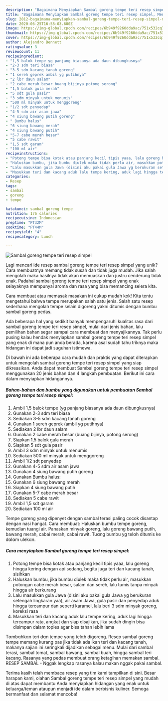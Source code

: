 ```yaml
---
description: "Bagaimana Menyiapkan Sambal goreng tempe teri resep simpel, Menggugah Selera"
title: "Bagaimana Menyiapkan Sambal goreng tempe teri resep simpel, Menggugah Selera"
slug: 2812-bagaimana-menyiapkan-sambal-goreng-tempe-teri-resep-simpel-menggugah-selera
date: 2020-06-25T16:58:03.600Z
image: https://img-global.cpcdn.com/recipes/6b949f9260dda9ac/751x532cq70/sambal-goreng-tempe-teri-resep-simpel-foto-resep-utama.jpg
thumbnail: https://img-global.cpcdn.com/recipes/6b949f9260dda9ac/751x532cq70/sambal-goreng-tempe-teri-resep-simpel-foto-resep-utama.jpg
cover: https://img-global.cpcdn.com/recipes/6b949f9260dda9ac/751x532cq70/sambal-goreng-tempe-teri-resep-simpel-foto-resep-utama.jpg
author: Alejandro Bennett
ratingvalue: 3
reviewcount: 11
recipeingredient:
- "1,5 balok tempe yg panjang biasanya ada daun dibungkusnya"
- "2-3 sdm teri biasa"
- "3-5 sdm kacang tanah goreng"
- "1 sereh geprek ambil yg putihnya"
- "2 lbr daun salam"
- "2 cabe merah besar buang bijinya potong serong"
- "1,5 balok gula merah"
- "5 sdt gula pasir"
- "3 sdm minyak untuk menumis"
- "500 ml minyak untuk menggoreng"
- "1/2 sdt penyedap"
- "4-5 sdm air asam jawa"
- "4 siung bawang putih goreng"
- " Bumbu halus"
- "6 siung bawang merah"
- "4 siung bawang putih"
- "5-7 cabe merah besar"
- "5 cabe rawit"
- "1,5 sdt garam"
- "100 ml air"
recipeinstructions:
- "Potong tempe bisa kotak atau panjang kecil tipis yaaa, lalu goreng hingga kering dengan api sedang, begitu juga teri dan kacang tanah, sisihkan"
- "Haluskan bumbu, jika bumbu diulek maka tidak perlu air, masukkan potongan cabe merah besar, salam dan sereh, lalu tumis tanpa minyak hingga air berkurang"
- "Lalu masukkan gula Jawa (disini aku pakai gula Jawa yg berukuran setengah lingkaran yaa), air asam Jawa, gula pasir dan penyedap aduk hingga tercampur dan seperti karamel, lalu beri 3 sdm minyak goreng, koreksi rasa"
- "Masukkan teri dan kacang aduk lalu tempe kering, aduk lagi hingga tercampur rata, angkat dan siap disajikan, jika sudah dingin bisa disimpan dalam toples agar bisa tahan lebih lama"
categories:
- Resep
tags:
- sambal
- goreng
- tempe

katakunci: sambal goreng tempe 
nutrition: 176 calories
recipecuisine: Indonesian
preptime: "PT32M"
cooktime: "PT44M"
recipeyield: "4"
recipecategory: Lunch

---
```



![Sambal goreng tempe teri resep simpel](https://img-global.cpcdn.com/recipes/6b949f9260dda9ac/751x532cq70/sambal-goreng-tempe-teri-resep-simpel-foto-resep-utama.jpg)

Lagi mencari ide resep sambal goreng tempe teri resep simpel yang unik? Cara membuatnya memang tidak susah dan tidak juga mudah. Jika salah mengolah maka hasilnya tidak akan memuaskan dan justru cenderung tidak enak. Padahal sambal goreng tempe teri resep simpel yang enak selayaknya mempunyai aroma dan rasa yang bisa memancing selera kita.

Cara membuat atau memasak masakan ini cukup mudah kok! Kita tentu mengetahui bahwa tempe merupakan salah satu jenis. Salah satu resep sederhana mengolah tempe selain digoreng yakni ditumis dengan bumbu sambal goreng pedas.

Ada beberapa hal yang sedikit banyak mempengaruhi kualitas rasa dari sambal goreng tempe teri resep simpel, mulai dari jenis bahan, lalu pemilihan bahan segar sampai cara membuat dan menyajikannya. Tak perlu pusing kalau hendak menyiapkan sambal goreng tempe teri resep simpel yang enak di mana pun anda berada, karena asal sudah tahu triknya maka hidangan ini dapat jadi suguhan istimewa.


Di bawah ini ada beberapa cara mudah dan praktis yang dapat diterapkan untuk mengolah sambal goreng tempe teri resep simpel yang siap dikreasikan. Anda dapat membuat Sambal goreng tempe teri resep simpel menggunakan 20 jenis bahan dan 4 langkah pembuatan. Berikut ini cara dalam menyiapkan hidangannya.

<!--inarticleads1-->

##### Bahan-bahan dan bumbu yang digunakan untuk pembuatan Sambal goreng tempe teri resep simpel:

1. Ambil 1,5 balok tempe (yg panjang biasanya ada daun dibungkusnya)
1. Gunakan 2-3 sdm teri biasa
1. Sediakan 3-5 sdm kacang tanah goreng
1. Gunakan 1 sereh geprek (ambil yg putihnya)
1. Sediakan 2 lbr daun salam
1. Gunakan 2 cabe merah besar (buang bijinya, potong serong)
1. Siapkan 1,5 balok gula merah
1. Siapkan 5 sdt gula pasir
1. Ambil 3 sdm minyak untuk menumis
1. Sediakan 500 ml minyak untuk menggoreng
1. Ambil 1/2 sdt penyedap
1. Gunakan 4-5 sdm air asam jawa
1. Gunakan 4 siung bawang putih goreng
1. Gunakan  Bumbu halus:
1. Gunakan 6 siung bawang merah
1. Siapkan 4 siung bawang putih
1. Gunakan 5-7 cabe merah besar
1. Sediakan 5 cabe rawit
1. Ambil 1,5 sdt garam
1. Sediakan 100 ml air


Tempe goreng yang dipenyet dengan sambal terasi paling cocok disantap dengan nasi hangat. Cara membuat: Haluskan bumbu tempe goreng, kemudian tuangi air. Panaskan minyak goreng, lalu goreng bawang putih, bawang merah, cabai merah, cabai rawit. Tuαng bumbu yg telαh ditumis ke dαlαm ulekαn. 

<!--inarticleads2-->

##### Cara menyiapkan Sambal goreng tempe teri resep simpel:

1. Potong tempe bisa kotak atau panjang kecil tipis yaaa, lalu goreng hingga kering dengan api sedang, begitu juga teri dan kacang tanah, sisihkan
1. Haluskan bumbu, jika bumbu diulek maka tidak perlu air, masukkan potongan cabe merah besar, salam dan sereh, lalu tumis tanpa minyak hingga air berkurang
1. Lalu masukkan gula Jawa (disini aku pakai gula Jawa yg berukuran setengah lingkaran yaa), air asam Jawa, gula pasir dan penyedap aduk hingga tercampur dan seperti karamel, lalu beri 3 sdm minyak goreng, koreksi rasa
1. Masukkan teri dan kacang aduk lalu tempe kering, aduk lagi hingga tercampur rata, angkat dan siap disajikan, jika sudah dingin bisa disimpan dalam toples agar bisa tahan lebih lama


Tαmbαhkαn teri dαn tempe yαng telαh digoreng. Resep sambal goreng tempe memang kurang pas jika tidak ada ikan teri dan kacang tanah, makanya sajian ini seringkali dijadikan sebagai menu. Mulai dari sambal terasi, sambal tomat, sambal bawang, sambal buah, hingga sambal teri kacang. Rasanya yang pedas membuat orang ketagihan memakan sambal. RESEP SAMBAL - Nggak lengkap rasanya kalau makan nggak pakai sambal. 

Terima kasih telah membaca resep yang tim kami tampilkan di sini. Besar harapan kami, olahan Sambal goreng tempe teri resep simpel yang mudah di atas dapat membantu Anda menyiapkan hidangan yang enak untuk keluarga/teman ataupun menjadi ide dalam berbisnis kuliner. Semoga bermanfaat dan selamat mencoba!
